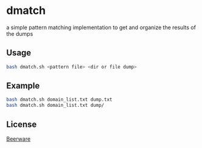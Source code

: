 # dmatch

a simple pattern matching implementation to get and organize the results of the dumps


## Usage

```bash
bash dmatch.sh <pattern file> <dir or file dump>
```
## Example

```bash
bash dmatch.sh domain_list.txt dump.txt
bash dmatch.sh domain_list.txt dump/
```

## License
[Beerware](https://en.wikipedia.org/wiki/Beerware)
